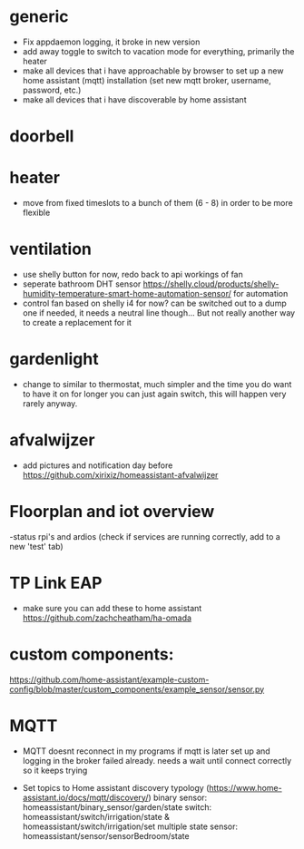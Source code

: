 # generic
- Fix appdaemon logging, it broke in new version
- add away toggle to switch to vacation mode for everything, primarily the heater
- make all devices that i have approachable by browser to set up a new home assistant (mqtt) installation (set new mqtt broker, username, password, etc.)
- make all devices that i have discoverable by home assistant

# doorbell

# heater
- move from fixed timeslots to a bunch of them (6 - 8) in order to be more flexible

# ventilation
- use shelly button for now, redo back to api workings of fan
- seperate bathroom DHT sensor https://shelly.cloud/products/shelly-humidity-temperature-smart-home-automation-sensor/ for automation
- control fan based on shelly i4 for now? can be switched out to a dump one if needed, it needs a neutral line though...
But not really another way to create a replacement for it

# gardenlight
- change to similar to thermostat, much simpler and the time you do want to have it on for longer you can just again switch, this will happen very rarely anyway.

# afvalwijzer
- add pictures and notification day before
https://github.com/xirixiz/homeassistant-afvalwijzer


# Floorplan and iot overview
-status rpi's and ardios (check if services are running correctly, add to a new 'test' tab)

# TP Link EAP
- make sure you can add these to home assistant
https://github.com/zachcheatham/ha-omada


# custom components:
https://github.com/home-assistant/example-custom-config/blob/master/custom_components/example_sensor/sensor.py

# MQTT
- MQTT doesnt reconnect in my programs if mqtt is later set up and logging in the broker failed already.
needs a wait until connect correctly so it keeps trying

- Set topics to Home assistant discovery typology (https://www.home-assistant.io/docs/mqtt/discovery/)
binary sensor: homeassistant/binary_sensor/garden/state
switch: homeassistant/switch/irrigation/state & homeassistant/switch/irrigation/set
multiple state sensor: homeassistant/sensor/sensorBedroom/state
